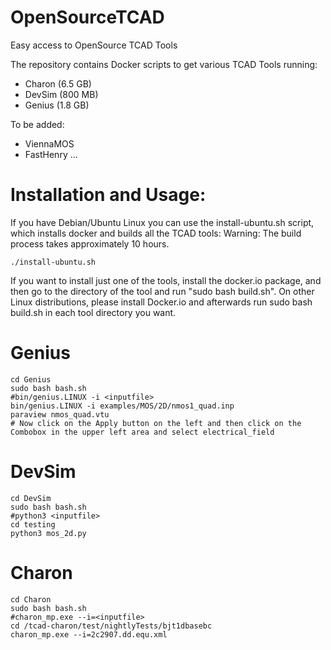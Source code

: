 # OpenSourceTCAD
Easy access to OpenSource TCAD Tools

The repository contains Docker scripts to get various TCAD Tools running:
* Charon  (6.5 GB)
* DevSim  (800 MB)
* Genius  (1.8 GB)

To be added:
* ViennaMOS
* FastHenry
...

# Installation and Usage:

If you have Debian/Ubuntu Linux you can use the install-ubuntu.sh script, which installs docker and builds all the TCAD tools:
Warning: The build process takes approximately 10 hours.

    ./install-ubuntu.sh

If you want to install just one of the tools, install the docker.io package, and then go to the directory of the tool and run "sudo bash build.sh".
On other Linux distributions, please install Docker.io and afterwards run sudo bash build.sh in each tool directory you want.



# Genius

    cd Genius
    sudo bash bash.sh
    #bin/genius.LINUX -i <inputfile>
    bin/genius.LINUX -i examples/MOS/2D/nmos1_quad.inp 
    paraview nmos_quad.vtu
    # Now click on the Apply button on the left and then click on the Combobox in the upper left area and select electrical_field

# DevSim

    cd DevSim
    sudo bash bash.sh
    #python3 <inputfile>
    cd testing
    python3 mos_2d.py

# Charon
    cd Charon
    sudo bash bash.sh
    #charon_mp.exe --i=<inputfile>
    cd /tcad-charon/test/nightlyTests/bjt1dbasebc
    charon_mp.exe --i=2c2907.dd.equ.xml
